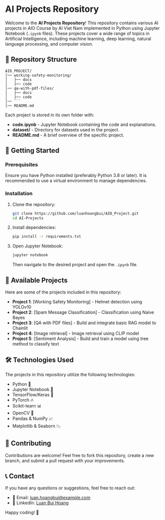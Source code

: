 # AI Projects Repository

Welcome to the **AI Projects Repository**! This repository contains various AI projects in AIO Course by AI Viet Nam implemented in Python using Jupyter Notebook (`.ipynb` files). These projects cover a wide range of topics in Artificial Intelligence, including machine learning, deep learning, natural language processing, and computer vision.

## 📌 Repository Structure

```
AIO_PROJECT/
│── working-safety-monitoring/
│   ├── docs
│   ├── code
│── qa-with-pdf-files/
│   ├── docs
│   ├── code
│── ```
│── README.md
```

Each project is stored in its own folder with:
- **code.ipynb** - Jupyter Notebook containing the code and explanations.
- **dataset/** - Directory for datasets used in the project.
- **README.md** - A brief overview of the specific project.

## 🚀 Getting Started

### Prerequisites
Ensure you have Python installed (preferably Python 3.8 or later). It is recommended to use a virtual environment to manage dependencies.

### Installation
1. Clone the repository:
   ```bash
   git clone https://github.com/luanhoangbui/AIO_Project.git
   cd AI-Projects
   ```

2. Install dependencies:
   ```bash
   pip install -r requirements.txt
   ```

3. Open Jupyter Notebook:
   ```bash
   jupyter notebook
   ```
   Then navigate to the desired project and open the `.ipynb` file.

## 📂 Available Projects
Here are some of the projects included in this repository:
- **Project 1**: [Working Safety Monitoring] - Helmet detection using YOLOv10
- **Project 2**: [Spam Message Classification] - Classification using Naive Bayes
- **Project 3**: [QA with PDF files] - Build and integrate basic RAG model to Chainlit
- **Project 4**: [Image retrieval] - Image retrieval using CLIP model
- **Project 5**: [Sentiment Analysis] - Build and train a model using tree method to classify text
## 🛠 Technologies Used
The projects in this repository utilize the following technologies:
- Python 🐍
- Jupyter Notebook 📓
- TensorFlow/Keras 🤖
- PyTorch 🔥
- Scikit-learn 📊
- OpenCV 👀
- Pandas & NumPy 📈
- Matplotlib & Seaborn 📉

## 🤝 Contributing
Contributions are welcome! Feel free to fork this repository, create a new branch, and submit a pull request with your improvements.

## 📞 Contact
If you have any questions or suggestions, feel free to reach out:
- 📧 Email: luan.hoangbui@example.com
- 🔗 LinkedIn: [Luan Bui Hoang](https://www.linkedin.com/in/luanbuihoang/)

Happy coding! 🚀

